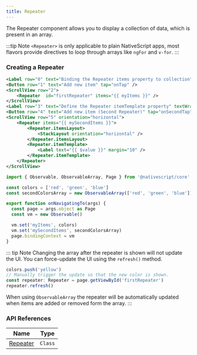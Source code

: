 ```yaml
---
title: Repeater
---
```


<!-- TODO: Add examples for other flavors and code tabs -->

The Repeater component allows you to display a collection of data, which is present in an array.

:::tip Note
`<Repeater>` is only applicable to plain NativeScript apps, most flavors provide directives to loop through arrays like `ngFor` and `v-for`.
:::

### Creating a Repeater

<!-- ---

/// flavor plain -->

```xml
<Label row="0" text="Binding the Repeater items property to collection" textWrap="true" />
<Button row="1" text="Add new item" tap="onTap" />
<ScrollView row="2">
    <Repeater  id="firstRepeater" items="{{ myItems }}" />
</ScrollView>
<Label row="3" text="Define the Repeater itemTemplate property" textWrap="true" />
<Button row="4" text="Add new item (Second Repeater)" tap="onSecondTap" />
<ScrollView row="5" orientation="horizontal">
    <Repeater items="{{ mySecondItems }}">
        <Repeater.itemsLayout>
            <StackLayout orientation="horizontal" />
        </Repeater.itemsLayout>
        <Repeater.itemTemplate>
            <Label text="{{ $value }}" margin="10" />
        </Repeater.itemTemplate>
    </Repeater>
</ScrollView>
```

```ts
import { Observable, ObservableArray, Page } from '@nativescript/core'

const colors = ['red', 'green', 'blue']
const secondColorsArray = new ObservableArray(['red', 'green', 'blue'])

export function onNavigatingTo(args) {
  const page = args.object as Page
  const vm = new Observable()

  vm.set('myItems', colors)
  vm.set('mySecondItems', secondColorsArray)
  page.bindingContext = vm
}
```

<!--
/// -->

::: tip Note
Changing the array after the repeater is shown will not update the UI. You can force-update the UI using the `refresh()` method.

```ts
colors.push('yellow')
// Manually trigger the update so that the new color is shown.
const repeater: Repeater = page.getViewById('firstRepeater')
repeater.refresh()
```

When using `ObservableArray` the repeater will be automatically updated when items are added or removed form the array.
:::

### API References

| Name                                                         | Type    |
| ------------------------------------------------------------ | ------- |
| [Repeater](https://docs.nativescript.org/api/class/Repeater) | `Class` |

